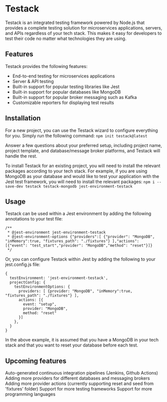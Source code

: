 # Testack
Testack is an integrated testing framework powered by Node.js that provides a complete testing solution for microservices applications, servers, and APIs regardless of your tech stack. This makes it easy for developers to test their code no matter what technologies they are using.


## Features
Testack provides the following features:

* End-to-end testing for microservices applications
* Server & API testing
* Built-in support for popular testing libraries like Jest
* Built-in support for popular databases like MongoDB
* Built-in support for popular broker messaging such as Kafka
* Customizable reporters for displaying test results


## Installation
For a new project, you can use the Testack wizard to configure everything for you. Simply run the following command:
`npm init testack@latest`

Answer a few questions about your preferred setup, including project name, project template, and database/message broker platforms, and Testack will handle the rest.

To install Testack for an existing project, you will need to install the relevant packages according to your tech stack.
For example, if you are using MongoDB as your database and would like to test your application with the Jest test framework, you will need to install the relevant packages:
`npm i --save-dev testack testack-mongodb jest-environment-testack`


## Usage
Testack can be used within a Jest environment by adding the following annotations to your test file:
```
/**
 * @jest-environment jest-environment-testack
 * @jest-environment-options {"providers":[ {"provider": "MongoDB", "inMemory":true, "fixtures_path": "./fixtures"} ],"actions": [{"event": "test_start","provider": "MongoDB","method": "reset"}]}
 */
```

Or, you can configure Testack within Jest by adding the following to your jest.config.js file:
```
{
  testEnvironment: 'jest-environment-testack',
  projectConfig: {
    testEnvironmentOptions: {
      providers: [ {provider: "MongoDB", "inMemory":true, "fixtures_path": "./fixtures"} ],
      actions: [{
        event: "setup",
        provider: "MongoDB",
        method: "reset"
      }]
    },
  }
}

```
In the above example, it is assumed that you have a MongoDB in your tech stack and that you want to reset your database before each test.

## Upcoming features
Auto-generated continuous integration pipelines (Jenkins, Github Actions)
Adding more providers for different databases and messaging brokers
Adding more provider actions (currently supporting reset and seed from 'fixtures' folder)
Support for more testing frameworks
Support for more programming languages

